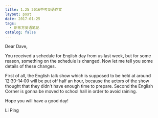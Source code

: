 ```yaml
---
title: 1.25 2016中考英语作文
layout: post
date: 2017-01-25
tags:
  - 新东方英语笔记
catalog: false
---
```

Dear Dave,

You received a schedule for English day from us last week, but for some reason, something on the schedule is changed. Now let me tell you some details of these changes.

First of all, the English talk show which is supposed to be held at around 12:30-14:00 will be put off half an hour, because the actors of the show thought that they didn't have enough time to prepare. Second the English Corner is gonna be moved to school hall in order to avoid raining.

Hope you will have a good day!

Li Ping
